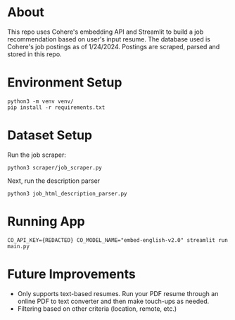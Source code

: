 # About
This repo uses Cohere's embedding API and Streamlit to build a job recommendation based on user's input resume.
The database used is Cohere's job postings as of 1/24/2024. Postings are scraped, parsed and stored in this repo.
# Environment Setup

```commandline
python3 -m venv venv/
pip install -r requirements.txt
```

# Dataset Setup
Run the job scraper:
```commandline
python3 scraper/job_scraper.py
```
Next, run the description parser
```commandline
python3 job_html_description_parser.py
```

# Running App
```commandline
CO_API_KEY={REDACTED} CO_MODEL_NAME="embed-english-v2.0" streamlit run main.py
```
# Future Improvements
- Only supports text-based resumes. Run your PDF resume through an online PDF to text converter and then make touch-ups as needed.
- Filtering based on other criteria (location, remote, etc.)